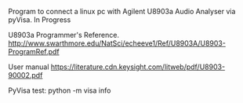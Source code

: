 Program to connect a linux pc with Agilent U8903a Audio Analyser via pyVisa. In Progress

U8903a Programmer's Reference.
http://www.swarthmore.edu/NatSci/echeeve1/Ref/U8903A/U8903-ProgramRef.pdf

User manual
https://literature.cdn.keysight.com/litweb/pdf/U8903-90002.pdf

PyVisa test:
python -m visa info
